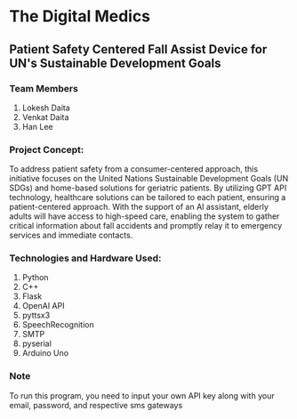 # The Digital Medics

## Patient Safety Centered Fall Assist Device for UN's Sustainable Development Goals

### Team Members
1. Lokesh Daita
2. Venkat Daita
3. Han Lee

### Project Concept:
To address patient safety from a consumer-centered approach, this initiative focuses on the United Nations Sustainable Development Goals (UN SDGs) and home-based solutions for geriatric patients. By utilizing GPT API technology, healthcare solutions can be tailored to each patient, ensuring a patient-centered approach. With the support of an AI assistant, elderly adults will have access to high-speed care, enabling the system to gather critical information about fall accidents and promptly relay it to emergency services and immediate contacts.

### Technologies and Hardware Used:
1. Python
2. C++
3. Flask
4. OpenAI API
5. pyttsx3
6. SpeechRecognition
7. SMTP
8. pyserial
9. Arduino Uno

### Note
To run this program, you need to input your own API key along with your email, password, and respective sms gateways
